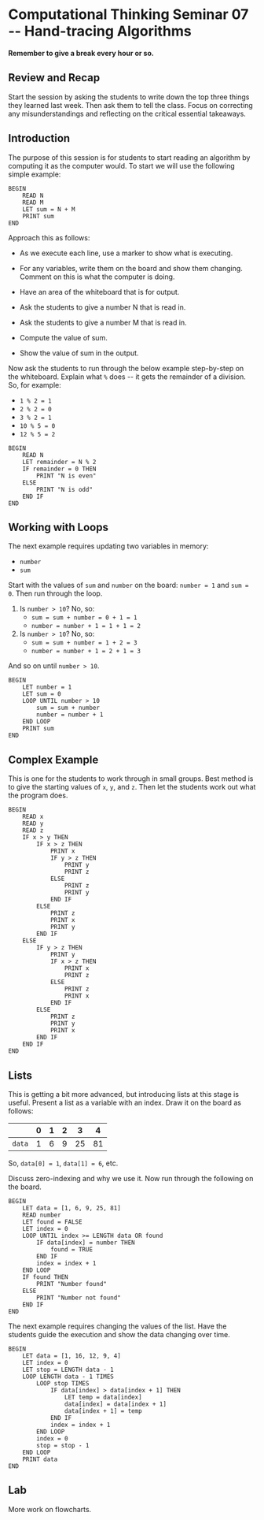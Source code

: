 # Computational Thinking Seminar 07 -- Hand-tracing Algorithms

**Remember to give a break every hour or so.**

## Review and Recap

Start the session by asking the students to write down the top three things they learned last week. Then ask them to tell the class. Focus on correcting any misunderstandings and reflecting on the critical essential takeaways.

## Introduction

The purpose of this session is for students to start reading an algorithm by computing it as the computer would. To start we will use the following simple example:

```pseudocode
BEGIN
    READ N
    READ M
    LET sum = N + M
    PRINT sum
END
```

Approach this as follows:

- As we execute each line, use a marker to show what is executing.
- For any variables, write them on the board and show them changing. Comment on this is what the computer is doing.
- Have an area of the whiteboard that is for output.

- Ask the students to give a number N that is read in.
- Ask the students to give a number M that is read in.
- Compute the value of sum.
- Show the value of sum in the output.

Now ask the students to run through the below example step-by-step on the whiteboard. Explain what `%` does -- it gets the remainder of a division. So, for example:

- `1 % 2 = 1`
- `2 % 2 = 0`
- `3 % 2 = 1`
- `10 % 5 = 0`
- `12 % 5 = 2`

```pseudocode
BEGIN
    READ N
    LET remainder = N % 2
    IF remainder = 0 THEN
        PRINT "N is even"
    ELSE
        PRINT "N is odd"
    END IF
END
```

## Working with Loops

The next example requires updating two variables in memory:

- `number`
- `sum`

Start with the values of `sum` and `number` on the board: `number = 1` and `sum = 0`. Then run through the loop.

1. Is `number > 10`? No, so:
   - `sum = sum + number = 0 + 1 = 1`
   - `number = number + 1 = 1 + 1 = 2`
2. Is `number > 10`? No, so:
   - `sum = sum + number = 1 + 2 = 3`
   - `number = number + 1 = 2 + 1 = 3`

And so on until `number > 10`.

```pseudocode
BEGIN
    LET number = 1
    LET sum = 0
    LOOP UNTIL number > 10
        sum = sum + number
        number = number + 1
    END LOOP
    PRINT sum
END
```

## Complex Example

This is one for the students to work through in small groups. Best method is to give the starting values of `x`, `y`, and `z`. Then let the students work out what the program does.

```pseudocode
BEGIN
    READ x
    READ y
    READ z
    IF x > y THEN
        IF x > z THEN
            PRINT x
            IF y > z THEN
                PRINT y
                PRINT z
            ELSE
                PRINT z
                PRINT y
            END IF
        ELSE
            PRINT z
            PRINT x
            PRINT y
        END IF
    ELSE
        IF y > z THEN
            PRINT y
            IF x > z THEN
                PRINT x
                PRINT z
            ELSE
                PRINT z
                PRINT x
            END IF
        ELSE
            PRINT z
            PRINT y
            PRINT x
        END IF
    END IF
END
```

## Lists

This is getting a bit more advanced, but introducing lists at this stage is useful. Present a list as a variable with an index. Draw it on the board as follows:

|        | **0** | **1** | **2** | **3** | **4** |
| ------ | ----- | ----- | ----- | ----- | ----- |
| `data` | 1     | 6     | 9     | 25    | 81    |

So, `data[0] = 1`, `data[1] = 6`, etc.

Discuss zero-indexing and why we use it. Now run through the following on the board.

```pseudocode
BEGIN
    LET data = [1, 6, 9, 25, 81]
    READ number
    LET found = FALSE
    LET index = 0
    LOOP UNTIL index >= LENGTH data OR found
        IF data[index] = number THEN
            found = TRUE
        END IF
        index = index + 1
    END LOOP
    IF found THEN
        PRINT "Number found"
    ELSE
        PRINT "Number not found"
    END IF
END
```

The next example requires changing the values of the list. Have the students guide the execution and show the data changing over time.

```pseudocode
BEGIN
    LET data = [1, 16, 12, 9, 4]
    LET index = 0
    LET stop = LENGTH data - 1
    LOOP LENGTH data - 1 TIMES
        LOOP stop TIMES
            IF data[index] > data[index + 1] THEN
                LET temp = data[index]
                data[index] = data[index + 1]
                data[index + 1] = temp
            END IF
            index = index + 1
        END LOOP
        index = 0
        stop = stop - 1
    END LOOP
    PRINT data
END
```

## Lab

More work on flowcharts.
